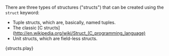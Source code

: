 There are three types of structures ("structs") that can be created using the
`struct` keyword:

* Tuple structs, which are, basically, named tuples.
* The classic [C structs](http://en.wikipedia.org/wiki/Struct_(C_programming_language)
* Unit structs, which are field-less structs.

{structs.play}
